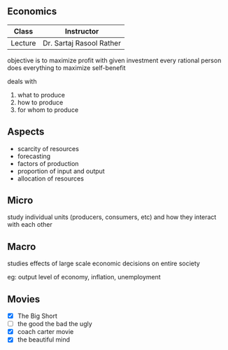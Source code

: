 ## Economics

| Class   | Instructor               |
| ------- | ------------------------ |
| Lecture | Dr. Sartaj Rasool Rather |

objective is to maximize profit with given investment
every rational person does everything to maximize self-benefit

deals with

1. what to produce
2. how to produce
3. for whom to produce

## Aspects

- scarcity of resources
- forecasting
- factors of production
- proportion of input and output
- allocation of resources

## Micro

study individual units (producers, consumers, etc) and how they interact with each other

## Macro

studies effects of large scale economic decisions on entire society

eg: output level of economy, inflation, unemployment

## Movies

- [x] The Big Short
- [ ] the good the bad the ugly
- [x] coach carter movie
- [x] the beautiful mind
